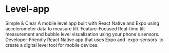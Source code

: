 # Level-app
Simple &amp; Clear  A mobile level app built with React Native and Expo using accelerometer data to measure tilt.  Feature-Focused  Real-time tilt measurement and bubble level visualization using your phone's sensors.  Developer-Friendly  React Native app that uses Expo and  expo-sensors  to create a digital level tool for mobile devices.  
